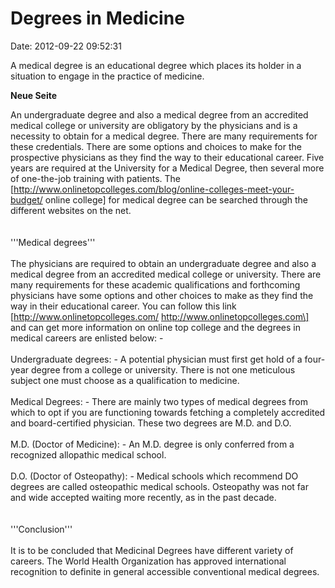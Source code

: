 Degrees in Medicine
===================

Date: 2012-09-22 09:52:31

A medical degree is an educational degree which places its holder in a
situation to engage in the practice of medicine.

**Neue Seite**

<div>

An undergraduate degree and also a medical degree from an accredited
medical college or university are obligatory by the physicians and is a
necessity to obtain for a medical degree. There are many requirements
for these credentials. There are some options and choices to make for
the prospective physicians as they find the way to their educational
career. Five years are required at the University for a Medical Degree,
then several more of one-the-job training with patients. The
\[http://www.onlinetopcolleges.com/blog/online-colleges-meet-your-budget/
online college\] for medical degree can be searched through the
different websites on the net.\
\
\
\'\'\'Medical degrees\'\'\'\
\
The physicians are required to obtain an undergraduate degree and also a
medical degree from an accredited medical college or university. There
are many requirements for these academic qualifications and forthcoming
physicians have some options and other choices to make as they find the
way in their educational career. You can follow this link
\[http://www.onlinetopcolleges.com/ http://www.onlinetopcolleges.com\]
and can get more information on online top college and the degrees in
medical careers are enlisted below: -\
\
Undergraduate degrees: - A potential physician must first get hold of a
four-year degree from a college or university. There is not one
meticulous subject one must choose as a qualification to medicine.\
\
Medical Degrees: - There are mainly two types of medical degrees from
which to opt if you are functioning towards fetching a completely
accredited and board-certified physician. These two degrees are M.D. and
D.O.\
\
M.D. (Doctor of Medicine): - An M.D. degree is only conferred from a
recognized allopathic medical school.\
\
D.O. (Doctor of Osteopathy): - Medical schools which recommend DO
degrees are called osteopathic medical schools. Osteopathy was not far
and wide accepted waiting more recently, as in the past decade.\
\
\
\'\'\'Conclusion\'\'\'\
\
It is to be concluded that Medicinal Degrees have different variety of
careers. The World Health Organization has approved international
recognition to definite in general accessible conventional medical
degrees.

</div>
